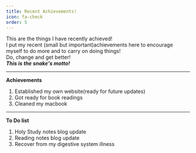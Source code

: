 ```yaml
---
title: Recent Achievements!
icon: fa-check
order: 5
---
```


This are the things I have recently achieved!        
I put my recent (small but important)achievements here to encourage myself to do more and to carry on doing things!      
Do, change and get better!        
***This is the snake's motto!***      

---
**Achievements**
1. Established my own website(ready for future updates)       
2. Got ready for book readings      
3. Cleaned my macbook    

---

**To Do list**   
1. Holy Study notes blog update    
2. Reading notes blog update    
3. Recover from my digestive system illness    

